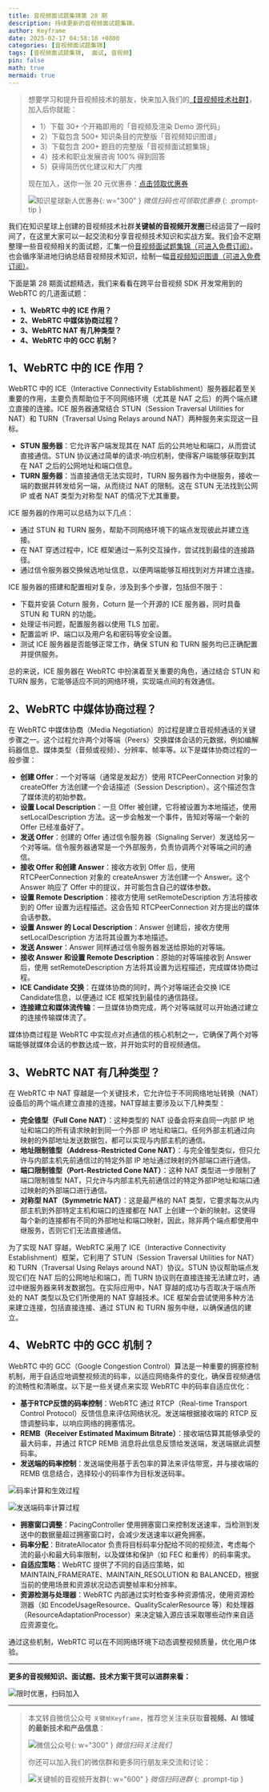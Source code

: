 ```yaml
---
title: 音视频面试题集锦第 28 期
description: 持续更新的音视频面试题集锦。
author: Keyframe
date: 2025-02-17 04:58:18 +0800
categories: [音视频面试题集锦]
tags: [音视频面试题集锦,  面试, 音视频]
pin: false
math: true
mermaid: true
---
```


>想要学习和提升音视频技术的朋友，快来加入我们的<a href="https://t.zsxq.com/jRprT" target="_blank" rel="noopener noreferrer">【音视频技术社群】</a>，加入后你就能：
>
>- 1）下载 30+ 个开箱即用的「音视频及渲染 Demo 源代码」
>- 2）下载包含 500+ 知识条目的完整版「音视频知识图谱」
>- 3）下载包含 200+ 题目的完整版「音视频面试题集锦」
>- 4）技术和职业发展咨询 100% 得到回答
>- 5）获得简历优化建议和大厂内推
>  
>现在加入，送你一张 20 元优惠券：<a href="https://t.zsxq.com/jRprT" target="_blank" rel="noopener noreferrer">点击领取优惠券</a>
>
>![知识星球新人优惠券](assets/img/keyframe-zsxq-coupon.png){: w="300" }
>_微信扫码也可领取优惠券_
{: .prompt-tip }




我们在知识星球上创建的音视频技术社群**关键帧的音视频开发圈**已经运营了一段时间了，在这里大家可以一起交流和分享音视频技术知识和实战方案。我们会不定期整理一些音视频相关的面试题，汇集一份[音视频面试题集锦（可进入免费订阅）](https://mp.weixin.qq.com/mp/appmsgalbum?__biz=MjM5MTkxOTQyMQ==&action=getalbum&album_id=2380776196751425539#wechat_redirect)。也会循序渐进地归纳总结音视频技术知识，绘制一幅[音视频知识图谱（可进入免费订阅）](https://mp.weixin.qq.com/mp/appmsgalbum?__biz=MjM5MTkxOTQyMQ==&action=getalbum&album_id=2349658423078092802#wechat_redirect)。


下面是第 28 期面试题精选，我们来看看在跨平台音视频 SDK 开发常用到的 WebRTC 的几道面试题：

- **1、WebRTC 中的 ICE 作用？**
- **2、WebRTC 中媒体协商过程？**
- **3、WebRTC NAT 有几种类型？**
- **4、WebRTC 中的 GCC 机制？**




## 1、WebRTC 中的 ICE 作用？

WebRTC 中的 ICE（Interactive Connectivity Establishment）服务器起着至关重要的作用，主要负责帮助位于不同网络环境（尤其是 NAT 之后）的两个端点建立直接的连接。ICE 服务器通常结合 STUN（Session Traversal Utilities for NAT）和 TURN（Traversal Using Relays around NAT）两种服务来实现这一目标。

- **STUN 服务器**：它允许客户端发现其在 NAT 后的公共地址和端口，从而尝试直接通信。STUN 协议通过简单的请求-响应机制，使得客户端能够获取到其在 NAT 之后的公网地址和端口信息。
- **TURN 服务器**：当直接通信无法实现时，TURN 服务器作为中继服务，接收一端的数据并转发给另一端，从而绕过 NAT 的限制。这在 STUN 无法找到公网 IP 或者 NAT 类型为对称型 NAT 的情况下尤其重要。


ICE 服务器的作用可以总结为以下几点：

- 通过 STUN 和 TURN 服务，帮助不同网络环境下的端点发现彼此并建立连接。
- 在 NAT 穿透过程中，ICE 框架通过一系列交互操作，尝试找到最佳的连接路径。
- 通过信令服务器交换候选地址信息，以便两端能够互相找到对方并建立连接。

ICE 服务器的搭建和配置相对复杂，涉及到多个步骤，包括但不限于：

- 下载并安装 Coturn 服务，Coturn 是一个开源的 ICE 服务器，同时具备 STUN 和 TURN 的功能。
- 处理证书问题，配置服务器以使用 TLS 加密。
- 配置监听 IP、端口以及用户名和密码等安全设置。
- 测试 ICE 服务器是否能够正常工作，确保 STUN 和 TURN 服务均已正确配置并提供服务。

总的来说，ICE 服务器在 WebRTC 中扮演着至关重要的角色，通过结合 STUN 和 TURN 服务，它能够适应不同的网络环境，实现端点间的有效通信。





## 2、WebRTC 中媒体协商过程？


在 WebRTC 中媒体协商（Media Negotiation）的过程是建立音视频通话的关键步骤之一。这个过程允许两个对等端（Peers）交换媒体会话的元数据，例如编解码器信息、媒体类型（音频或视频）、分辨率、帧率等。以下是媒体协商过程的一般步骤：

- **创建 Offer**：一个对等端（通常是发起方）使用 RTCPeerConnection 对象的 createOffer 方法创建一个会话描述（Session Description）。这个描述包含了媒体流的初始参数。
- **设置 Local Description**：一旦 Offer 被创建，它将被设置为本地描述，使用 setLocalDescription 方法。这一步会触发一个事件，告知对等端一个新的 Offer 已经准备好了。
- **发送 Offer**：创建的 Offer 通过信令服务器（Signaling Server）发送给另一个对等端。信令服务器通常是一个外部服务，负责协调两个对等端之间的通信。
- **接收 Offer 和创建 Answer**：接收方收到 Offer 后，使用 RTCPeerConnection 对象的 createAnswer 方法创建一个 Answer。这个 Answer 响应了 Offer 中的提议，并可能包含自己的媒体参数。
- **设置 Remote Description**：接收方使用 setRemoteDescription 方法将接收到的 Offer 设置为远程描述。这会告知 RTCPeerConnection 对方提出的媒体会话参数。
- **设置 Answer 的 Local Description**：Answer 创建后，接收方使用 setLocalDescription 方法将其设置为本地描述。
- **发送 Answer**：Answer 同样通过信令服务器发送给原始的对等端。
- **接收 Answer 和设置 Remote Description**：原始的对等端接收到 Answer 后，使用 setRemoteDescription 方法将其设置为远程描述，完成媒体协商过程。
- **ICE Candidate 交换**：在媒体协商的同时，两个对等端还会交换 ICE Candidate信息，以便通过 ICE 框架找到最佳的通信路径。
- **连接建立和媒体流传输**：一旦媒体协商完成，两个对等端就可以开始通过建立的连接传输媒体流了。

媒体协商过程是 WebRTC 中实现点对点通信的核心机制之一，它确保了两个对等端能够就媒体会话的参数达成一致，并开始实时的音视频通信。




## 3、WebRTC NAT 有几种类型？

在 WebRTC 中 NAT 穿越是一个关键技术，它允许位于不同网络地址转换（NAT）设备后的两个端点建立直接的连接。NAT穿越主要涉及以下几种类型：

- **完全锥型（Full Cone NAT）**：这种类型的 NAT 设备会将来自同一内部 IP 地址和端口的所有请求映射到同一个外部 IP 地址和端口。任何外部主机通过向映射的外部地址发送数据包，都可以实现与内部主机的通信。
- **地址限制锥型（Address-Restricted Cone NAT）**：与完全锥型类似，但只允许与内部主机先前通信过的特定外部 IP 地址通过映射的外部端口进行通信。
- **端口限制锥型（Port-Restricted Cone NAT）**：这种 NAT 类型进一步限制了端口限制锥型 NAT，只允许与内部主机先前通信过的特定外部IP地址和端口通过映射的外部端口进行通信。
- **对称型 NAT（Symmetric NAT）**：这是最严格的 NAT 类型，它要求每次从内部主机到外部特定主机和端口的连接都在 NAT 上创建一个新的映射。这使得每个新的连接都有不同的外部地址和端口映射，因此，除非两个端点都使用中继服务，否则它们无法直接通信。

为了实现 NAT 穿越，WebRTC 采用了 ICE（Interactive Connectivity Establishment）框架，它利用了 STUN（Session Traversal Utilities for NAT）和 TURN（Traversal Using Relays around NAT）协议。STUN 协议帮助端点发现它们在 NAT 后的公网地址和端口，而 TURN 协议则在直接连接无法建立时，通过中继服务器来转发数据包。在实际应用中，NAT 穿越的成功与否取决于端点所处的 NAT 类型以及它们所使用的 NAT 穿越技术。ICE 框架会尝试使用多种方法来建立连接，包括直接连接、通过 STUN 和 TURN 服务中继，以确保通信的建立。





## 4、WebRTC 中的 GCC 机制？


WebRTC 中的 GCC（Google Congestion Control）算法是一种重要的拥塞控制机制，用于自适应地调整视频流的码率，以适应网络条件的变化，确保音视频通信的流畅性和清晰度。以下是一些关键点来实现 WebRTC 中的码率自适应优化：

- **基于RTCP反馈的码率控制**：WebRTC 通过 RTCP（Real-time Transport Control Protocol）反馈信息来评估网络状况。发送端根据接收端的 RTCP 反馈调整码率，以响应网络的拥塞情况。
- **REMB（Receiver Estimated Maximum Bitrate）**：接收端估算其能够承受的最大码率，并通过 RTCP REMB 消息将此信息反馈给发送端，发送端据此调整码率。
- **发送端的码率控制**：发送端使用基于丢包率的算法来评估带宽，并与接收端的 REMB 信息结合，选择较小的码率作为目标发送码率。


![码率计算和生效过程](assets/resource/av-interview-qa/gcc-1.webp)


![发送端码率计算过程](assets/resource/av-interview-qa/gcc-2.webp)

- **拥塞窗口调整**：PacingController 使用拥塞窗口来控制发送速率，当检测到发送中的数据量超过拥塞窗口时，会减少发送速率以避免拥塞。
- **码率分配**：BitrateAllocator 负责将目标码率分配给不同的视频流，考虑每个流的最小和最大码率限制，以及媒体和保护（如 FEC 和重传）的码率需求。
- **自适应策略**：WebRTC 提供了不同的自适应策略，如 MAINTAIN_FRAMERATE、MAINTAIN_RESOLUTION 和 BALANCED，根据当前的使用场景和资源状况动态调整帧率和分辨率。
- **资源检测与处理器**：WebRTC 内部通过实时检查多种资源情况，使用资源检测器（如 EncodeUsageResource、QualityScalerResource 等）和处理器（ResourceAdaptationProcessor）来决定输入源应该采取哪些动作来自适应资源变化。

通过这些机制，WebRTC 可以在不同网络环境下动态调整视频质量，优化用户体验。






---

**更多的音视频知识、面试题、技术方案干货可以进群来看：**

![限时优惠，扫码加入](assets/img/keyframe-zsxq.png)











---

> 本文转自微信公众号 `关键帧Keyframe`，推荐您关注来获取**音视频、AI 领域的最新技术和产品信息**：
>
>![微信公众号](assets/img/keyframe-mp.jpg){: w="300" }
>_微信扫码关注我们_
>
>你还可以加入我们的微信群和更多同行朋友来交流和讨论：
>
>![关键帧的音视频开发群](assets/img/av-wechat-group.jpg){: w="600" }
>_微信扫码进群_
{: .prompt-tip }

